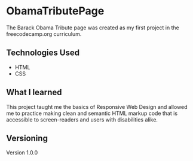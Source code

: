 # ObamaTributePage

The Barack Obama Tribute page was created as my first project in the freecodecamp.org curriculum. 

## Technologies Used

* HTML 
* CSS

## What I learned

This project taught me the basics of Responsive Web Design and allowed me to practice making clean and semantic HTML markup code that is accessible to screen-readers and users with disabilities alike. 


## Versioning 

Version 1.0.0
